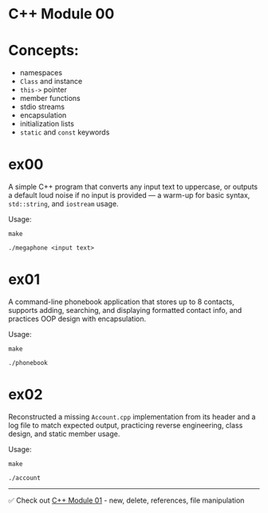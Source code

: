 # C++ Module 00

# Concepts:

- namespaces
- `Class` and instance
- `this->` pointer
- member functions
- stdio streams
- encapsulation
- initialization lists
- `static` and `const` keywords

# ex00

A simple C++ program that converts any input text to uppercase, or outputs a default loud noise if no input is provided — a warm-up for basic syntax, `std::string`, and `iostream` usage.

Usage:
```
make
```

```
./megaphone <input text>
```

# ex01

A command-line phonebook application that stores up to 8 contacts, supports adding, searching, and displaying formatted contact info, and practices OOP design with encapsulation.

Usage:
```
make
```

```
./phonebook
```

# ex02

Reconstructed a missing `Account.cpp` implementation from its header and a log file to match expected output, practicing reverse engineering, class design, and static member usage.

Usage:
```
make
```

```
./account
```

-----

✅ Check out [C++ Module 01](https://github.com/ricvrdv/cpp-01) - new, delete, references, file manipulation
